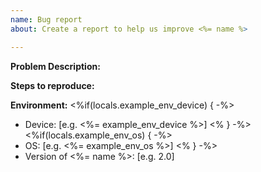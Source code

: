 ```yaml
---
name: Bug report
about: Create a report to help us improve <%= name %>

---
```


**Problem Description:**

**Steps to reproduce:**

**Environment:**
<%if(locals.example_env_device) { -%>
 - Device: [e.g. <%= example_env_device %>]
<% } -%>
<%if(locals.example_env_os) { -%>
 - OS: [e.g. <%= example_env_os %>]
<% } -%>
 - Version of <%= name %>: [e.g. 2.0]
